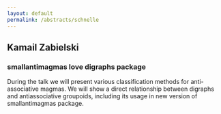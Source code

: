 ```yaml
---
layout: default
permalink: /abstracts/schnelle
---
```


## Kamail Zabielski

### smallantimagmas love digraphs package

During the talk we will present various classification methods for anti-associative magmas. We will show a direct relationship between digraphs and antiassociative groupoids, including its usage in new version of smallantimagmas package.



